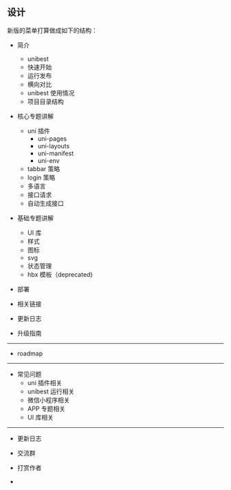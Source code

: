 ## 设计

新版的菜单打算做成如下的结构：

- 简介

  - unibest
  - 快速开始
  - 运行发布
  - 横向对比
  - unibest 使用情况
  - 项目目录结构

- 核心专题讲解

  - uni 插件
    - uni-pages
    - uni-layouts
    - uni-manifest
    - uni-env
  - tabbar 策略
  - login 策略
  - 多语言
  - 接口请求
  - 自动生成接口

- 基础专题讲解

  - UI 库
  - 样式
  - 图标
  - svg
  - 状态管理
  - hbx 模板（deprecated)

- 部署
- 相关链接
- 更新日志
- 升级指南

---

- roadmap

---

- 常见问题
  - uni 插件相关
  - unibest 运行相关
  - 微信小程序相关
  - APP 专题相关
  - UI 库相关

---

- 更新日志

- 交流群
- 打赏作者
-
